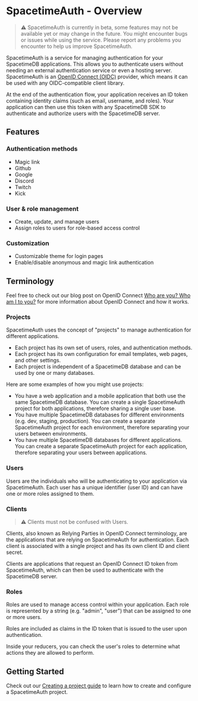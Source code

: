 # SpacetimeAuth - Overview

> ⚠️ SpacetimeAuth is currently in beta, some features may not be available yet or may change in the future. You might encounter bugs or issues while using the service. Please report any problems you encounter to help us improve SpacetimeAuth.

SpacetimeAuth is a service for managing authentication for your SpacetimeDB
applications. This allows you to authenticate users without needing
an external authentication service or even a hosting server.
SpacetimeAuth is an [OpenID Connect (OIDC)](https://openid.net/developers/how-connect-works/) provider, which means it can be used with
any OIDC-compatible client library.

At the end of the authentication flow, your application receives an ID token
containing identity claims (such as email, username, and roles). Your
application can then use this token with any SpacetimeDB SDK to authenticate and
authorize users with the SpacetimeDB server.

## Features

### Authentication methods

- Magic link
- Github
- Google
- Discord
- Twitch
- Kick

### User & role management

- Create, update, and manage users
- Assign roles to users for role-based access control

### Customization

- Customizable theme for login pages
- Enable/disable anonymous and magic link authentication

## Terminology

Feel free to check out our blog post on OpenID
Connect [Who are you? Who am I to you?](https://spacetimedb.com/blog/who-are-you)
for more information about OpenID Connect and how it works.

### Projects

SpacetimeAuth uses the concept of "projects" to manage authentication for
different applications.

- Each project has its own set of users, roles, and authentication methods.
- Each project has its own configuration for email templates, web pages, and
  other settings.
- Each project is independent of a SpacetimeDB database and can be used by one
  or many databases.

Here are some examples of how you might use projects:

- You have a web application and a mobile application that both use the same
  SpacetimeDB database. You can create a single SpacetimeAuth project for both
  applications, therefore sharing a single user base.
- You have multiple SpacetimeDB databases for different environments (e.g. dev,
  staging, production). You can create a separate SpacetimeAuth project for each
  environment, therefore separating your users between environments.
- You have multiple SpacetimeDB databases for different applications. You can
  create a separate SpacetimeAuth project for each application, therefore
  separating your users between applications.

### Users

Users are the individuals who will be authenticating to your application via
SpacetimeAuth. Each user has a unique identifier (user ID) and can have one or
more roles assigned to them.

### Clients

> ⚠️ Clients must not be confused with Users.

Clients, also known as Relying Parties in OpenID Connect terminology, are the
applications that are relying on SpacetimeAuth for authentication. Each client 
is associated with a single project and has its own client ID and client
secret.

Clients are applications that request an OpenID Connect ID token from
SpacetimeAuth, which can then be used to authenticate with the SpacetimeDB
server.

### Roles

Roles are used to manage access control within your application. Each role is
represented by a string (e.g. "admin", "user") that can be assigned to one or
more users.

Roles are included as claims in the ID token that is issued to the user upon
authentication.

Inside your reducers, you can check the user's roles to determine what
actions they are allowed to perform.

## Getting Started

Check out our [Creating a project guide](/docs/spacetimeauth/create-project) to
learn how to create and configure a SpacetimeAuth project.
